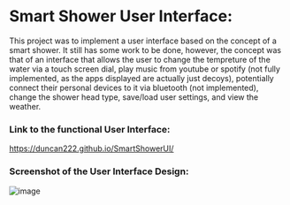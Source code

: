 # Smart Shower User Interface: 
This project was to implement a user interface based on the concept of a smart shower. It still has some work to be done, however, the concept was that of an interface that allows the user to change the tempreture of the water via a touch screen dial, play music from youtube or spotify (not fully implemented, as the apps displayed are actually just decoys), potentially connect their personal devices to it via bluetooth (not implemented), change the shower head type, save/load user settings, and view the weather.

### Link to the functional User Interface: 

https://duncan222.github.io/SmartShowerUI/

### Screenshot of the User Interface Design: 

![image](https://github.com/duncan222/SmartShowerUI/assets/75388877/1510dda7-a7b5-4641-b6b6-0cab245a44a1)

